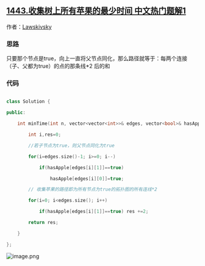 ## [1443.收集树上所有苹果的最少时间 中文热门题解1](https://leetcode.cn/problems/minimum-time-to-collect-all-apples-in-a-tree/solutions/100000/biao-ji-qi-xing-dai-ma-by-lawskivsky)

作者：[Lawskivsky](https://leetcode.cn/u/Lawskivsky)
### 思路
只要那个节点是true，向上一直将父节点同化，那么路径就等于：每两个连接（子、父都为true）的点的那条线*2 后的和
### 代码
```cpp
class Solution {
public:
    int minTime(int n, vector<vector<int>>& edges, vector<bool>& hasApple) {
        int i,res=0;
        //若子节点为true，则父节点同化为true
        for(i=edges.size()-1; i>=0; i--) 
            if(hasApple[edges[i][1]]==true) 
                hasApple[edges[i][0]]=true; 
        // 收集苹果的路径即为所有节点为true的拓扑图的所有连线*2      
        for(i=0; i<edges.size(); i++) 
            if(hasApple[edges[i][1]]==true) res +=2;
        return res;
    }
};
```
![image.png](https://pic.leetcode-cn.com/05d652c46bd5fe9bfa575324fa092dae709194b1637706c3a7c0a1a2d7ef0f81-image.png)

